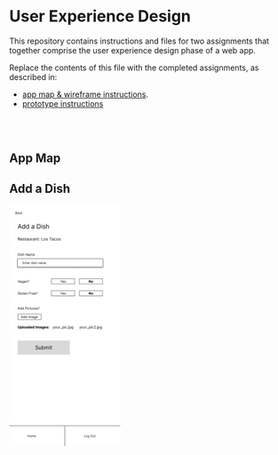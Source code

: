 # User Experience Design

This repository contains instructions and files for two assignments that together comprise the user experience design phase of a web app.

Replace the contents of this file with the completed assignments, as described in:

- [app map & wireframe instructions](instructions-0a-app-map-wireframes.md).
- [prototype instructions](instructions-0b-prototyping.md)

<br>
<br>


## App Map


## Add a Dish

<img width=200 src="./ux-design/Add a Dish.png" />

